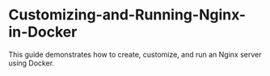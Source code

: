 # Customizing-and-Running-Nginx-in-Docker
This guide demonstrates how to create, customize, and run an Nginx server using Docker.
